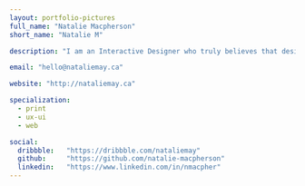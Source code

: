 ```yaml
---
layout: portfolio-pictures
full_name: "Natalie Macpherson"
short_name: "Natalie M"

description: "I am an Interactive Designer who truly believes that design can change the way people look and respond to the world around them."

email: "hello@nataliemay.ca"

website: "http://nataliemay.ca"

specialization:
  - print
  - ux-ui
  - web

social:
  dribbble:   "https://dribbble.com/nataliemay"
  github:     "https://github.com/natalie-macpherson"
  linkedin:   "https://www.linkedin.com/in/nmacpher"
---
```

